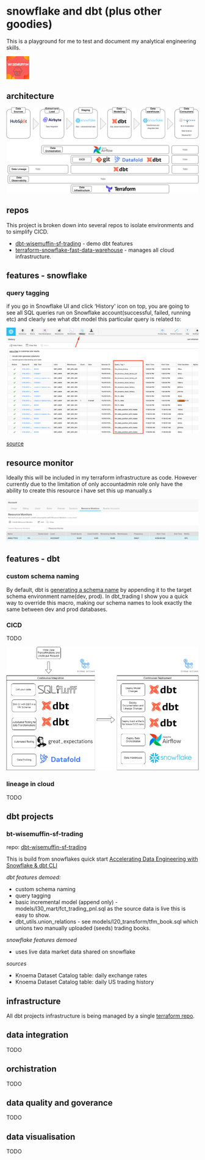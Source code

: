 # snowflake and dbt (plus other goodies)

This is a playground for me to test and document my analytical engineering skills.


<img src="./images/wisemuffin.JPG" alt="drawing" width="60"/>

## architecture
![image](./images/architecturedrawio.png)

## repos

This project is broken down into several repos to isolate environments and to simplify CICD.

- [dbt-wisemuffin-sf-trading](https://github.com/wisemuffin/dbt-wisemuffin-sf-trading) - demo dbt features
- [terraform-snowflake-fast-data-warehouse](https://github.com/wisemuffin/terraform-snowflake-fast-data-warehouse) - manages all cloud infrastructure.

## features - snowflake

### query tagging

if you go in Snowflake UI and click ‘History' icon on top, you are going to see all SQL queries run on Snowflake account(successful, failed, running etc) and clearly see what dbt model this particular query is related to:

![image](./images/query_tagging.png)

[source](https://quickstarts.snowflake.com/guide/data_engineering_with_dbt_cli/index.html?index=..%2F..index#6)

## resource monitor

Ideally this will be included in my terraform infrastructure as code. However currently due to the limitation of only accountadmin role only have the ability to create this resource i have set this up manually.s

![image](./images/snowflake_resource_monitor.png)

## features - dbt

### custom schema naming

By default, dbt is [generating a schema name](https://docs.getdbt.com/docs/building-a-dbt-project/building-models/using-custom-schemas) by appending it to the target schema environment name(dev, prod). In dbt_trading I show you a quick way to override this macro, making our schema names to look exactly the same between dev and prod databases. 

### CICD

TODO

![image](./images/cicd.drawio.png)

### lineage in cloud
 TODO


## dbt projects

### bt-wisemuffin-sf-trading

repo: [dbt-wisemuffin-sf-trading](https://github.com/wisemuffin/dbt-wisemuffin-sf-trading)

This is build from snowflakes quick start [Accelerating Data Engineering with Snowflake & dbt CLI](https://quickstarts.snowflake.com/guide/data_engineering_with_dbt_cli/index.html?index=..%2F..index#1)

*dbt features demoed:*
- custom schema naming
- query tagging
- basic incremental model (append only) - models/l30_mart/fct_trading_pnl.sql as the source data is live this is easy to show.
- dbt_utils.union_relations - see models/l20_transform/tfm_book.sql which unions two manually uploaded (seeds) trading books.

*snowflake features demoed*
- uses live data market data shared on snowflake

*sources*
-  Knoema Dataset Catalog table: daily exchange rates  
-  Knoema Dataset Catalog table: daily US trading history


## infrastructure

All dbt projects infrastructure is being managed by a single [terraform repo](https://github.com/wisemuffin/terraform-snowflake-fast-data-warehouse).

## data integration

TODO

## orchistration

TODO

## data quality and goverance

TODO

## data visualisation

TODO